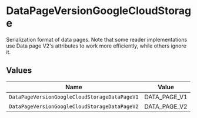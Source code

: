 # DataPageVersionGoogleCloudStorage

Serialization format of data pages. Note that some reader implementations use Data page V2's attributes to work more efficiently, while others ignore it.


## Values

| Name                                          | Value                                         |
| --------------------------------------------- | --------------------------------------------- |
| `DataPageVersionGoogleCloudStorageDataPageV1` | DATA_PAGE_V1                                  |
| `DataPageVersionGoogleCloudStorageDataPageV2` | DATA_PAGE_V2                                  |